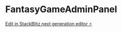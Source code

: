 # FantasyGameAdminPanel

[Edit in StackBlitz next generation editor ⚡️](https://stackblitz.com/~/github.com/Ashish-B2P/FantasyGameAdminPanel)
